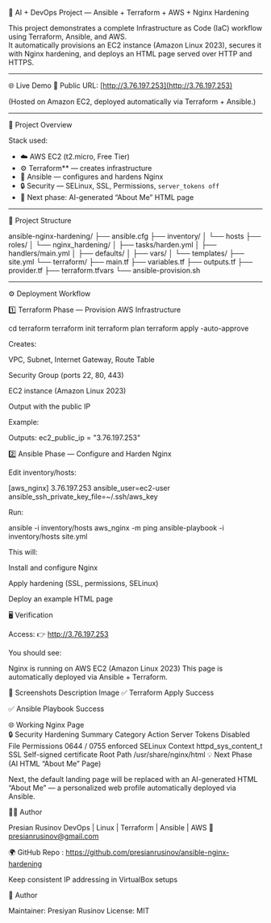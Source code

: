  🧠 AI + DevOps Project — Ansible + Terraform + AWS + Nginx Hardening

This project demonstrates a complete Infrastructure as Code (IaC) workflow using Terraform, Ansible, and AWS.  
It automatically provisions an EC2 instance (Amazon Linux 2023), secures it with Nginx hardening, and deploys an HTML page served over HTTP and HTTPS.

---

 🌐 Live Demo
🔗 Public URL: [http://3.76.197.253](http://3.76.197.253)

(Hosted on Amazon EC2, deployed automatically via Terraform + Ansible.)

---

🚀 Project Overview

Stack used:
- ☁️ AWS EC2 (t2.micro, Free Tier)
- ⚙️ Terraform** — creates infrastructure
- 🧰 Ansible — configures and hardens Nginx
- 🔒 Security — SELinux, SSL, Permissions, `server_tokens off`
- 🤖 Next phase: AI-generated “About Me” HTML page

---

🧩 Project Structure



ansible-nginx-hardening/
├── ansible.cfg
├── inventory/
│ └── hosts
├── roles/
│ └── nginx_hardening/
│ ├── tasks/harden.yml
│ ├── handlers/main.yml
│ ├── defaults/
│ ├── vars/
│ └── templates/
├── site.yml
└── terraform/
├── main.tf
├── variables.tf
├── outputs.tf
├── provider.tf
├── terraform.tfvars
└── ansible-provision.sh


---

 ⚙️ Deployment Workflow

 1️⃣ Terraform Phase — Provision AWS Infrastructure


cd terraform
terraform init
terraform plan
terraform apply -auto-approve


Creates:

VPC, Subnet, Internet Gateway, Route Table

Security Group (ports 22, 80, 443)

EC2 instance (Amazon Linux 2023)

Output with the public IP

Example:

Outputs:
ec2_public_ip = "3.76.197.253"

2️⃣ Ansible Phase — Configure and Harden Nginx

Edit inventory/hosts:

[aws_nginx]
3.76.197.253 ansible_user=ec2-user ansible_ssh_private_key_file=~/.ssh/aws_key


Run:

ansible -i inventory/hosts aws_nginx -m ping
ansible-playbook -i inventory/hosts site.yml


This will:

Install and configure Nginx

Apply hardening (SSL, permissions, SELinux)

Deploy an example HTML page

🖥️ Verification

Access:
👉 http://3.76.197.253

You should see:

Nginx is running on AWS EC2 (Amazon Linux 2023)
This page is automatically deployed via Ansible + Terraform.

📸 Screenshots
Description	Image
✅ Terraform Apply Success	

✅ Ansible Playbook Success	

🌐 Working Nginx Page	
🔒 Security Hardening Summary
Category	Action
Server Tokens	Disabled
File Permissions	0644 / 0755 enforced
SELinux Context	httpd_sys_content_t
SSL	Self-signed certificate
Root Path	/usr/share/nginx/html
💡 Next Phase (AI HTML “About Me” Page)

Next, the default landing page will be replaced with an AI-generated HTML “About Me” — a personalized web profile automatically deployed via Ansible.

👨‍💻 Author

Presian Rusinov
DevOps | Linux | Terraform | Ansible | AWS
📧 presianrusinov@gmail.com

🌍 GitHub Repo : https://github.com/presianrusinov/ansible-nginx-hardening

Keep consistent IP addressing in VirtualBox setups

🧠 Author

Maintainer: Presiyan Rusinov
License: MIT
